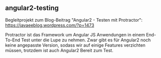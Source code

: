 ## angular2-testing

Begleitprojekt zum Blog-Beitrag "Angular2 - Testen mit Protractor":
https://javaeeblog.wordpress.com/?p=1473

Protractor ist das Framework um Angular JS Anwendungen in einem End-To-End Test unter die Lupe zu nehmen. 
Zwar gibt es für Angular2 noch keine angepasste Version, sodass wir auf einige Features verzichten müssen, 
trotzdem ist auch Angular2 Bereit zum Test.